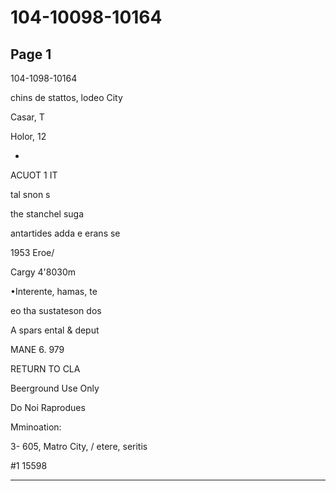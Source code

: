 # 104-10098-10164

## Page 1

104-1098-10164

chins de stattos, lodeo City

Casar, T

Holor, 12

*

ACUOT 1 IT

tal snon s

the stanchel suga

antartides adda e erans se

1953 Eroe/

Cargy 4'8030m

•Interente, hamas, te

eo tha sustateson dos

A spars ental & deput

MANE 6. 979

RETURN TO CLA

Beerground Use Only

Do Noi Raprodues

Mminoation:

3- 605, Matro City, / etere, seritis

#1 15598

---

